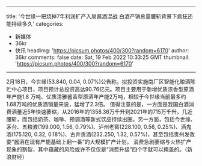 
---
title: '今世缘一把烧掉7年利润扩产入局酱酒混战 白酒产销总量腰斩背景下疯狂还能持续多久'
categories: 
 - 新媒体
 - 36kr
 - 快讯
headimg: 'https://picsum.photos/400/300?random=6170'
author: 36kr
comments: false
date: Sat, 19 Feb 2022 10:33:25 GMT
thumbnail: 'https://picsum.photos/400/300?random=6170'
---

<div>   
2月18日，今世缘(53.840, 0.04, 0.07%)公告称，拟投资实施南厂区智能化酿酒陈贮中心项目，项目预计总投资高达90.76亿元。项目主要用于新增优质浓香型原酒年产能1.8 万吨、优质清雅酱香型原酒年产能2万吨，相较于今世缘当前最多约1.68万吨的优质酒销量来说，猛增了2.3倍。
值得注意的是，一方面是我国白酒消费酒量近5年快速萎缩，从2016年的1358.36万千升到2021年的715万千升，几近腰斩，而包括奶茶、咖啡、预调酒等新式饮品持续出圈。另一方面，包括今世缘、茅台、五粮液(199.000, 1.56, 0.79%)、泸州老窖(228.100, 0.56, 0.25%)、酒鬼酒(175.120, 0.32, 0.18%)、古井贡酒(232.250, 1.32, 0.57%)，甚至包括贵州发改委“酱酒在现有产能基础上翻一番”的大规模扩产计划。
消费急剧萎缩与火热扩产现象的割裂，其中蕴藏的风险或许不仅仅是“消费升级”四个字就可以掩盖的。（新浪财经）  
</div>
            